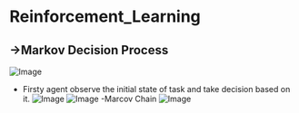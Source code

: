 # Reinforcement_Learning
## →Markov Decision Process
![Image](https://github.com/user-attachments/assets/b57a987d-f756-4332-84eb-a895266a3d8f)
- Firsty agent observe the initial state of task and take decision based on it.
![Image](https://github.com/user-attachments/assets/16fb4030-fabb-4aae-9369-381ade248a2a)
![Image](https://github.com/user-attachments/assets/1b32c812-856e-4cd7-9341-4911d4778f2a)
-Marcov Chain
![Image](https://github.com/user-attachments/assets/7c25a30d-f6cb-43c4-b645-26d1dc20c9b5)
